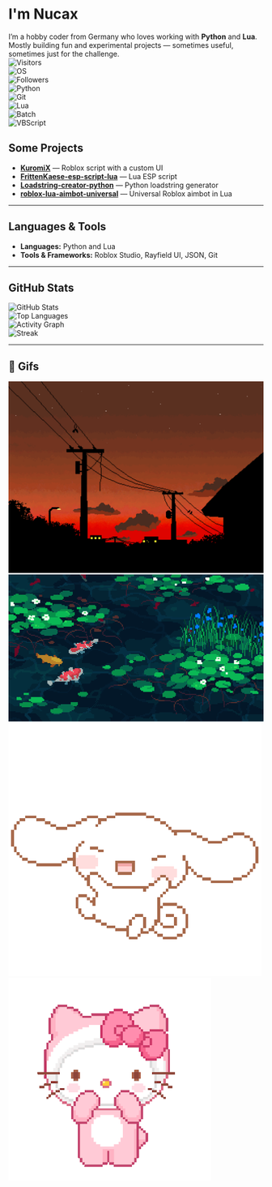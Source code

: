 # I'm Nucax 

I’m a hobby coder from Germany who loves working with **Python** and **Lua**.  
Mostly building fun and experimental projects — sometimes useful, sometimes just for the challenge.  
![Visitors](https://komarev.com/ghpvc/?username=nucax&color=blueviolet)  
![OS](https://img.shields.io/badge/OS-Linux-informational?logo=linux&color=yellow)  
![Followers](https://img.shields.io/github/followers/nucax?label=Followers&style=flat&color=brightgreen)  
![Python](https://img.shields.io/badge/Python-3776AB?logo=python&logoColor=white)  
![Git](https://img.shields.io/badge/Git-F05032?logo=git&logoColor=white)  
![Lua](https://img.shields.io/badge/Lua-2C2D72?logo=lua&logoColor=white)  
![Batch](https://img.shields.io/badge/Language-Batch-green?logo=windows-terminal&logoColor=white)  
![VBScript](https://img.shields.io/badge/Language-VBScript-orange?logo=visualstudio&logoColor=white)  

##  Some Projects  
- **[KuromiX](https://github.com/nucax/KuromiX)** — Roblox script with a custom UI
- **[FrittenKaese-esp-script-lua](https://github.com/nucax/FrittenKaese-esp-script-lua)** — Lua ESP script  
- **[Loadstring-creator-python](https://github.com/nucax/Loadstring-creator-python)** — Python loadstring generator  
- **[roblox-lua-aimbot-universal](https://github.com/nucax/roblox-lua-aimbot-universal)** — Universal Roblox aimbot in Lua  

---

##  Languages & Tools  
- **Languages:** Python and Lua
- **Tools & Frameworks:** Roblox Studio, Rayfield UI, JSON, Git

---

##  GitHub Stats  
![GitHub Stats](https://github-readme-stats.vercel.app/api?username=nucax&show_icons=true&theme=tokyonight)  
![Top Languages](https://github-readme-stats.vercel.app/api/top-langs/?username=nucax&layout=compact&theme=tokyonight)  
![Activity Graph](https://github-readme-activity-graph.vercel.app/graph?username=nucax&theme=tokyo-night)  
![Streak](https://streak-stats.demolab.com?user=nucax&theme=tokyonight)

---

## 🎥 Gifs
![Sun Set](./1B146753-C46B-4270-9886-0B0B0CB74814.gif)
![Fish Pond](./7848173D-FBD2-4E15-AE0E-249CDDAB8AE8.gif)
![cinamon roll](./C4887F6B-BE8B-4800-A644-AE0D3C3F9DBF.gif)
![Hello Kitty](./7B1398E7-BE88-48DB-8A6A-921CE4EC3347.gif)
